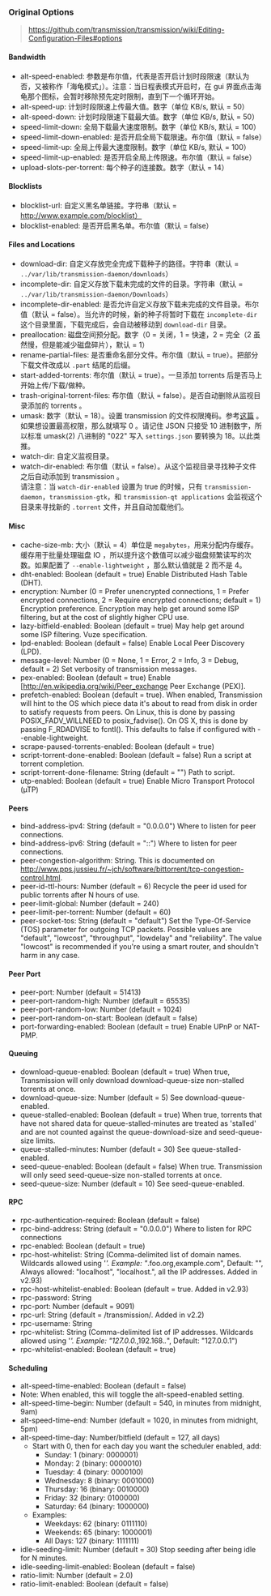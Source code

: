 ### Original Options
>  https://github.com/transmission/transmission/wiki/Editing-Configuration-Files#options


#### Bandwidth
* alt-speed-enabled: 参数是布尔值，代表是否开启计划时段限速（默认为否，又被称作「海龟模式」）。注意：当日程表模式开启时，在 gui 界面点击海龟那个图标，会暂时移除预先定时限制，直到下一个循环开始。
* alt-speed-up: 计划时段限速上传最大值。数字（单位 KB/s, 默认 = 50）
* alt-speed-down: 计划时段限速下载最大值。数字（单位 KB/s, 默认 = 50）
* speed-limit-down: 全局下载最大速度限制。数字（单位 KB/s, 默认 = 100）
* speed-limit-down-enabled: 是否开启全局下载限速。布尔值（默认 = false）
* speed-limit-up: 全局上传最大速度限制。数字（单位 KB/s, 默认 = 100）
* speed-limit-up-enabled: 是否开启全局上传限速。布尔值（默认 = false）
* upload-slots-per-torrent: 每个种子的连接数。数字（默认 = 14）

#### Blocklists
* blocklist-url: 自定义黑名单链接。字符串（默认 = http://www.example.com/blocklist）
* blocklist-enabled: 是否开启黑名单。布尔值（默认 = false）

#### Files and Locations
* download-dir: 自定义存放完全完成下载种子的路径。字符串（默认 = `../var/lib/transmission-daemon/downloads`）
* incomplete-dir: 自定义存放下载未完成的文件的目录。字符串（默认 = `../var/lib/transmission-daemon/Downloads`）
* incomplete-dir-enabled: 是否允许自定义存放下载未完成的文件目录。布尔值（默认 = false）。当允许的时候，新的种子将暂时下载在 `incomplete-dir` 这个目录里面，下载完成后，会自动被移动到 `download-dir` 目录。
* preallocation: 磁盘空间预分配。数字（0 = 关闭，1 = 快速，2 = 完全（2 虽然慢，但是能减少磁盘碎片），默认 = 1）
* rename-partial-files: 是否重命名部分文件。布尔值（默认 = true）。把部分下载文件改成以 `.part` 结尾的后缀。
* start-added-torrents: 布尔值（默认 = true）。一旦添加 torrents 后是否马上开始上传/下载/做种。
* trash-original-torrent-files: 布尔值（默认 = false）。是否自动删除从监视目录添加的 torrents 。
* umask: 数字（默认 = 18）。设置 transmission 的文件权限掩码。参考[这篇](http://developer.apple.com/documentation/Darwin/Reference/ManPages/man2/umask.2.html) 。如果想设置最高权限，那么就填写 0 。请记住 JSON 只接受 10 进制数字，所以标准 umask(2) 八进制的 "022" 写入 `settings.json` 要转换为 18。以此类推。
* watch-dir: 自定义监视目录。
* watch-dir-enabled: 布尔值（默认 = false）。从这个监视目录寻找种子文件之后自动添加到 transmission 。<br/> 请注意：当 `watch-dir-enabled` 设置为 true 的时候，只有 `transmission-daemon`，`transmission-gtk`，和 `transmission-qt applications` 会监视这个目录来寻找新的 `.torrent` 文件，并且自动加载他们。

#### Misc
* cache-size-mb: 大小（默认 = 4）单位是 `megabytes`，用来分配内存缓存。缓存用于批量处理磁盘 IO ，所以提升这个数值可以减少磁盘频繁读写的次数。如果配置了 `--enable-lightweight` ，那么默认值就是 2 而不是 4。
* dht-enabled: Boolean (default = true) Enable Distributed Hash Table (DHT).
* encryption: Number (0 = Prefer unencrypted connections, 1 = Prefer encrypted connections, 2 = Require encrypted connections; default = 1) Encryption preference. Encryption may help get around some ISP filtering, but at the cost of slightly higher CPU use.
* lazy-bitfield-enabled: Boolean (default = true) May help get around some ISP filtering. Vuze specification.
* lpd-enabled: Boolean (default = false) Enable Local Peer Discovery (LPD).
* message-level: Number (0 = None, 1 = Error, 2 = Info, 3 = Debug, default = 2) Set verbosity of transmission messages.
* pex-enabled: Boolean (default = true) Enable [http://en.wikipedia.org/wiki/Peer_exchange Peer Exchange (PEX)].
* prefetch-enabled: Boolean (default = true). When enabled, Transmission will hint to the OS which piece data it's about to read from disk in order to satisfy requests from peers. On Linux, this is done by passing POSIX_FADV_WILLNEED to posix_fadvise(). On OS X, this is done by passing F_RDADVISE to fcntl(). This defaults to false if configured with --enable-lightweight.
* scrape-paused-torrents-enabled: Boolean (default = true)
* script-torrent-done-enabled: Boolean (default = false) Run a script at torrent completion.
* script-torrent-done-filename: String (default = "") Path to script.
* utp-enabled: Boolean (default = true) Enable Micro Transport Protocol (µTP)

#### Peers
* bind-address-ipv4: String (default = "0.0.0.0") Where to listen for peer connections.
* bind-address-ipv6: String (default = "::") Where to listen for peer connections.
* peer-congestion-algorithm: String. This is documented on http://www.pps.jussieu.fr/~jch/software/bittorrent/tcp-congestion-control.html.
* peer-id-ttl-hours: Number (default = 6) Recycle the peer id used for public torrents after N hours of use.
* peer-limit-global: Number (default = 240)
* peer-limit-per-torrent: Number (default = 60)
* peer-socket-tos: String (default = "default") Set the Type-Of-Service (TOS) parameter for outgoing TCP packets. Possible values are "default", "lowcost", "throughput", "lowdelay" and "reliability". The value "lowcost" is recommended if you're using a smart router, and shouldn't harm in any case.

#### Peer Port
* peer-port: Number (default = 51413)
* peer-port-random-high: Number (default = 65535)
* peer-port-random-low: Number (default = 1024)
* peer-port-random-on-start: Boolean (default = false)
* port-forwarding-enabled: Boolean (default = true) Enable UPnP or NAT-PMP.

#### Queuing
* download-queue-enabled: Boolean (default = true) When true, Transmission will only download download-queue-size non-stalled torrents at once.
* download-queue-size: Number (default = 5) See download-queue-enabled.
* queue-stalled-enabled: Boolean (default = true) When true, torrents that have not shared data for queue-stalled-minutes are treated as 'stalled' and are not counted against the queue-download-size and seed-queue-size limits.
* queue-stalled-minutes: Number (default = 30) See queue-stalled-enabled.
* seed-queue-enabled: Boolean (default = false) When true. Transmission will only seed seed-queue-size non-stalled torrents at once.
* seed-queue-size: Number (default = 10) See seed-queue-enabled.

#### RPC
* rpc-authentication-required: Boolean (default = false)
* rpc-bind-address: String (default = "0.0.0.0") Where to listen for RPC connections
* rpc-enabled: Boolean (default = true)
* rpc-host-whitelist: String (Comma-delimited list of domain names. Wildcards allowed using '*'. Example: "*.foo.org,example.com", Default: "", Always allowed: "localhost", "localhost.", all the IP addresses. Added in v2.93)
* rpc-host-whitelist-enabled: Boolean (default = true. Added in v2.93)
* rpc-password: String
* rpc-port: Number (default = 9091)
* rpc-url: String (default = /transmission/. Added in v2.2)
* rpc-username: String
* rpc-whitelist: String (Comma-delimited list of IP addresses. Wildcards allowed using '*'. Example: "127.0.0.*,192.168.*.*", Default: "127.0.0.1")
* rpc-whitelist-enabled: Boolean (default = true)

#### Scheduling
* alt-speed-time-enabled: Boolean (default = false)
* Note: When enabled, this will toggle the alt-speed-enabled setting.
* alt-speed-time-begin: Number (default = 540, in minutes from midnight, 9am)
* alt-speed-time-end: Number (default = 1020, in minutes from midnight, 5pm)
* alt-speed-time-day: Number/bitfield (default = 127, all days)
  * Start with 0, then for each day you want the scheduler enabled, add:
    * Sunday: 1 (binary: 0000001)
    * Monday: 2 (binary: 0000010)
    * Tuesday: 4 (binary: 0000100)
    * Wednesday: 8 (binary: 0001000)
    * Thursday: 16 (binary: 0010000)
    * Friday: 32 (binary: 0100000)
    * Saturday: 64 (binary: 1000000)
  * Examples:
    * Weekdays: 62 (binary: 0111110)
    * Weekends: 65 (binary: 1000001)
    * All Days: 127 (binary: 1111111)
* idle-seeding-limit: Number (default = 30) Stop seeding after being idle for N minutes.
* idle-seeding-limit-enabled: Boolean (default = false)
* ratio-limit: Number (default = 2.0)
* ratio-limit-enabled: Boolean (default = false)
